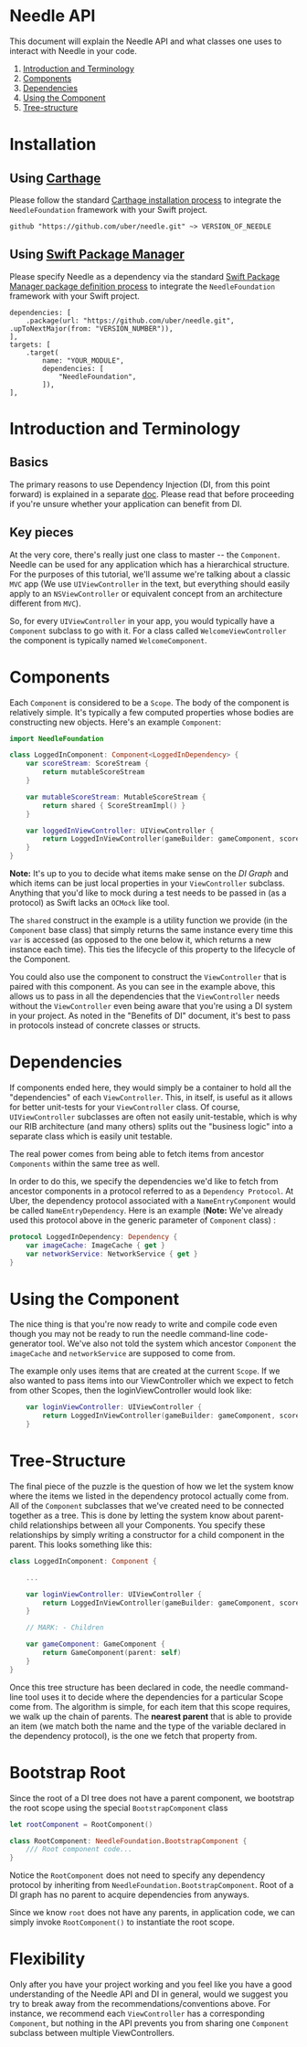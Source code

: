 Needle API
==========
This document will explain the Needle API and what classes one uses to interact with Needle in your code.

1. [Introduction and Terminology](#introduction-and-terminology)
2. [Components](#components)
3. [Dependencies](#dependencies)
4. [Using the Component](#using-the-component)
4. [Tree-structure](#tree-structure)

# Installation

## Using [Carthage](https://github.com/Carthage/Carthage)

Please follow the standard [Carthage installation process](https://github.com/Carthage/Carthage#quick-start) to integrate the `NeedleFoundation` framework with your Swift project.
```
github "https://github.com/uber/needle.git" ~> VERSION_OF_NEEDLE
```

## Using [Swift Package Manager](https://github.com/apple/swift-package-manager)

Please specify Needle as a dependency via the standard [Swift Package Manager package definition process](https://github.com/apple/swift-package-manager/blob/master/Documentation/Usage.md) to integrate the `NeedleFoundation` framework with your Swift project.
```
dependencies: [
    .package(url: "https://github.com/uber/needle.git", .upToNextMajor(from: "VERSION_NUMBER")),
],
targets: [
    .target(
        name: "YOUR_MODULE",
        dependencies: [
            "NeedleFoundation",
        ]),
],
```

# Introduction and Terminology

## Basics
The primary reasons to use Dependency Injection (DI, from this point forward) is explained in a separate [doc](./WHY_DI.md). Please read that before proceeding if you're unsure whether your application can benefit from DI.

## Key pieces
At the very core, there's really just one class to master -- the `Component`. Needle can be used for any application which has a hierarchical structure. For the purposes of this tutorial, we'll assume we're talking about a classic `MVC` app (We use `UIViewController` in the text, but everything should easily apply to an `NSViewController` or equivalent concept from an architecture different from `MVC`).

So, for every `UIViewController` in your app, you would typically have a `Component` subclass to go with it. For a class called `WelcomeViewController` the component is typically named `WelcomeComponent`.

# Components

Each `Component` is considered to be a `Scope`. The body of the component is relatively simple. It's typically a few computed properties whose bodies are constructing new objects. Here's an example `Component`:

```swift
import NeedleFoundation

class LoggedInComponent: Component<LoggedInDependency> {
    var scoreStream: ScoreStream {
        return mutableScoreStream
    }

    var mutableScoreStream: MutableScoreStream {
        return shared { ScoreStreamImpl() }
    }

    var loggedInViewController: UIViewController {
        return LoggedInViewController(gameBuilder: gameComponent, scoreStream: scoreStream, scoreSheetBuilder: scoreSheetComponent)
    }
}
```
**Note:** It's up to you to decide what items make sense on the *DI Graph* and which items can be just local properties in your `ViewController` subclass. Anything that you'd like to mock during a test needs to be passed in (as a protocol) as Swift lacks an `OCMock` like tool.

The `shared` construct in the example is a utility function we provide (in the `Component` base class) that simply returns the same instance every time this `var` is accessed (as opposed to the one below it, which returns a new instance each time). This ties the lifecycle of this property to the lifecycle of the Component.

You could also use the component to construct the `ViewController` that is paired with this component. As you can see in the example above, this allows us to pass in all the dependencies that the `ViewController` needs without the `ViewController` even being aware that you're using a DI system in your project. As noted in the "Benefits of DI" document, it's best to pass in protocols instead of concrete classes or structs.

# Dependencies

If components ended here, they would simply be a container to hold all the "dependencies" of each `ViewController`. This, in itself, is useful as it allows for better unit-tests for your `ViewController` class. Of course, `UIViewController` subclasses are often not easily unit-testable, which is why our RIB architecture (and many others) splits out the "business logic" into a separate class which is easily unit testable.

The real power comes from being able to fetch items from ancestor `Components` within the same tree as well.

In order to do this, we specify the dependencies we'd like to fetch from ancestor components in a protocol referred to as a `Dependency Protocol`. At Uber, the dependency protocol associated with a `NameEntryComponent` would be called `NameEntryDependency`. Here is an example (**Note:** We've already used this protocol above in the generic parameter of `Component` class) :

```swift
protocol LoggedInDependency: Dependency {
    var imageCache: ImageCache { get }
    var networkService: NetworkService { get }
}
```

# Using the Component

The nice thing is that you're now ready to write and compile code even though you may not be ready to run the needle command-line code-generator tool. We've also not told the system which ancestor `Component` the `imageCache` and `networkService` are supposed to come from.

The example only uses items that are created at the current `Scope`. If we also wanted to pass items into our ViewController which we expect to fetch from other Scopes, then the loginViewController would look like:

```swift
    var loginViewController: UIViewController {
        return LoggedInViewController(gameBuilder: gameComponent, scoreStream: scoreStream, scoreSheetBuilder: scoreSheetComponent, imageCache: dependency.imageCache)
    }
```

# Tree-Structure

The final piece of the puzzle is the question of how we let the system know where the items we listed in the dependency protocol actually come from. All of the `Component` subclasses that we've created need to be connected together as a tree. This is done by letting the system know about parent-child relationships between all your Components. You specify these relationships by simply writing a constructor for a child component in the parent. This looks something like this:

```swift
class LoggedInComponent: Component {

    ...

    var loginViewController: UIViewController {
        return LoggedInViewController(gameBuilder: gameComponent, scoreStream: scoreStream, scoreSheetBuilder: scoreSheetComponent, imageCache: dependency.imageCache)
    }

    // MARK: - Children

    var gameComponent: GameComponent {
    	return GameComponent(parent: self)
    }
}
```
Once this tree structure has been declared in code, the needle command-line tool uses it to decide where the dependencies for a particular Scope come from. The algorithm is simple, for each item that this scope requires, we walk up the chain of parents. The **nearest parent** that is able to provide an item (we match both the name and the type of the variable declared in the dependency protocol), is the one we fetch that property from.

# Bootstrap Root

Since the root of a DI tree does not have a parent component, we bootstrap the root scope using the special `BootstrapComponent` class
```swift
let rootComponent = RootComponent()

class RootComponent: NeedleFoundation.BootstrapComponent {
    /// Root component code...
}
```
Notice the `RootComponent` does not need to specify any dependency protocol by inheriting from `NeedleFoundation.BootstrapComponent`. Root of a DI graph has no parent to acquire dependencies from anyways.

Since we know `root` does not have any parents, in application code, we can simply invoke `RootComponent()` to instantiate the root scope.

# Flexibility

Only after you have your project working and you feel like you have a good understanding of the Needle API and DI in general, would we suggest you try to break away from the recommendations/conventions above. For instance, we recommend each `ViewController` has a corresponding `Component`, but nothing in the API prevents you from sharing one `Component` subclass between multiple ViewControllers.
